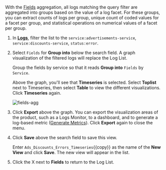 With the <a href="https://docs.datadoghq.com/logs/explorer/#fields" target="_blank">Fields</a> aggregation, all logs matching the query filter are aggregated into groups based on the value of a log facet. For these groups, you can extract counts of logs per group, unique count of coded values for a facet per group, and statistical operations on numerical values of a facet per group.

1. In <a href="https://app.datadoghq.com/logs" target="_datadog">**Logs**</a>, filter the list to the `service:advertisements-service`, `service:discounts-service`, `status:error`.

2. Select `Fields` for **Group into** below the search field. A graph visualization of the filtered logs will replace the Log List.  

    Group the fields by service so that it reads **Group into** `Fields` by `Service`.

    Above the graph, you'll see that **Timeseries** is selected. Select **Toplist** next to Timeseries, then select **Table** to view the different visualizations. Click **Timeseries** again.

    ![fields-agg](assets/fields-agg.gif)

3. Click **Export** above the graph. You can export the visualization areas of the product, such as a Logs Monitor, to a dashboard, and to generate a log-based metric (<a href="https://docs.datadoghq.com/logs/logs_to_metrics/" target="_blank">Generate Metrics</a>). Click **Export** again to close the menu.

4. Click **Save** above the search field to save this view.

    Enter `Ads_Discounts_Errors_Timeseries`{{copy}} as the name of the **New View** and click **Save**. The new view will appear in the list. 

5. Click the X next to **Fields** to return to the Log List.